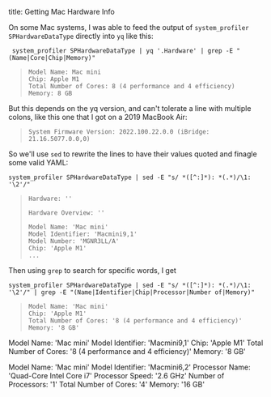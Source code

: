 title: Getting Mac Hardware Info


On some Mac systems, I was able to feed the output of `system_profiler SPHardwareDataType` directly into `yq` like this:

     system_profiler SPHardwareDataType | yq '.Hardware' | grep -E "(Name|Core|Chip|Memory)"
>     Model Name: Mac mini
>     Chip: Apple M1
>     Total Number of Cores: 8 (4 performance and 4 efficiency)
>     Memory: 8 GB

But this depends on the yq version, and can't tolerate a line with multiple colons, like this one that I got on a 2019 MacBook Air:

>     System Firmware Version: 2022.100.22.0.0 (iBridge: 21.16.5077.0.0,0)

So we'll use `sed` to rewrite the lines to have their values quoted and finagle some valid YAML:

    system_profiler SPHardwareDataType | sed -E "s/ *([^:]*): *(.*)/\1: '\2'/"
>     Hardware: ''
>
>     Hardware Overview: ''
>
>     Model Name: 'Mac mini'
>     Model Identifier: 'Macmini9,1'
>     Model Number: 'MGNR3LL/A'
>     Chip: 'Apple M1'
>     ...

Then using `grep` to search for specific words, I get

    system_profiler SPHardwareDataType | sed -E "s/ *([^:]*): *(.*)/\1: '\2'/" | grep -E "(Name|Identifier|Chip|Processor|Number of|Memory)"
>     Model Name: 'Mac mini'
>     Chip: 'Apple M1'
>     Total Number of Cores: '8 (4 performance and 4 efficiency)'
>     Memory: '8 GB'


Model Name: 'Mac mini'
Model Identifier: 'Macmini9,1'
Chip: 'Apple M1'
Total Number of Cores: '8 (4 performance and 4 efficiency)'
Memory: '8 GB'

Model Name: 'Mac mini'
Model Identifier: 'Macmini6,2'
Processor Name: 'Quad-Core Intel Core i7'
Processor Speed: '2.6 GHz'
Number of Processors: '1'
Total Number of Cores: '4'
Memory: '16 GB'


